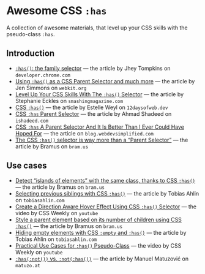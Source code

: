 # Awesome CSS `:has`

A collection of awesome materials, that level up your CSS skills with the pseudo-class `:has`.

## Introduction

- [`:has()`: the family selector](https://developer.chrome.com/blog/has-m105/) — the article by Jhey Tompkins on `developer.chrome.com`
- [Using `:has()` as a CSS Parent Selector and much more](https://webkit.org/blog/13096/css-has-pseudo-class/) — the article by Jen Simmons on `webkit.org`
- [Level Up Your CSS Skills With The `:has()` Selector](https://www.smashingmagazine.com/2023/01/level-up-css-skills-has-selector/) — the article by Stephanie Eckles on `smashingmagazine.com`
- [CSS `:has()`](https://12daysofweb.dev/2022/css-has-selector/) — the article by Estelle Weyl on `12daysofweb.dev`
- [CSS `:has` Parent Selector](https://ishadeed.com/article/css-has-parent-selector/) — the article by Ahmad Shadeed on `ishadeed.com`
- [CSS `:has` A Parent Selector And It Is Better Than I Ever Could Have Hoped For](https://blog.webdevsimplified.com/2022-09/css-has-selector/) — the article on `blog.webdevsimplified.com`
- [The CSS `:has()` selector is way more than a “Parent Selector”](https://www.bram.us/2021/12/21/the-css-has-selector-is-way-more-than-a-parent-selector/) — the article by Bramus on `bram.us`

## Use cases

- [Detect “islands of elements” with the same class, thanks to CSS `:has()`](https://www.bram.us/2022/12/13/quantity-queries-for-islands-of-elements-with-the-same-class-thanks-to-css-has/) — the article by Bramus on `bram.us`
- [Selecting previous siblings with CSS `:has()`](https://tobiasahlin.com/blog/previous-sibling-css-has/) — the article by Tobias Ahlin on `tobiasahlin.com`
- [Create a Direction Aware Hover Effect Using CSS `:has()` Selector](https://www.youtube.com/watch?v=gnQPS0hogkE) — the video by CSS Weekly on `youtube`
- [Style a parent element based on its number of children using CSS `:has()`](https://www.bram.us/2022/11/17/style-a-parent-element-based-on-its-number-of-children-using-css-has/) — the article by Bramus on `bram.us`
- [Hiding empty elements with CSS `:empty` and `:has()`](https://tobiasahlin.com/blog/hiding-an-element-if-its-empty/) — the article by Tobias Ahlin on `tobiasahlin.com`
- [Practical Use Cases for `:has()` Pseudo-Class](https://www.youtube.com/watch?v=ljD_ENTYuB8) — the video by CSS Weekly on `youtube`
- [`:has(:not())` vs. `:not(:has())`](https://www.matuzo.at/blog/2022/100daysof-day50/) — the article by Manuel Matuzović on `matuzo.at`

